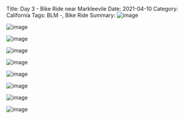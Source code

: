 Title: Day 3 - Bike Ride near Markleevile
Date: 2021-04-10
Category: California
Tags: BLM -, Bike Ride
Summary: ![image](https://api.pcloud.com/getpubthumb?code=XZOGd1XZfFxgQMkpsC5OHGUtR2W2NzFK1qUk&linkpassword=undefined&size=700x700&crop=0&type=autok)


![image](https://api.pcloud.com/getpubthumb?code=XZKGd1XZcgUd18r0ceYieyPy643LoJ2co39k&linkpassword=undefined&size=700x700&crop=0&type=autok)

![image](https://api.pcloud.com/getpubthumb?code=XZdGd1XZq4y4cOUtkfXTaXjuqLCrvbDBSefX&linkpassword=undefined&size=700x700&crop=0&type=autok)

![image](https://api.pcloud.com/getpubthumb?code=XZ6Gd1XZQaSRQm6OqtLd2Uk8kTd5GkhEviJk&linkpassword=undefined&size=700x700&crop=0&type=autok)

![image](https://api.pcloud.com/getpubthumb?code=XZOGd1XZfFxgQMkpsC5OHGUtR2W2NzFK1qUk&linkpassword=undefined&size=700x700&crop=0&type=autok)

![image](https://api.pcloud.com/getpubthumb?code=XZUGd1XZ5gqPPgnqC7uee8nf2XjSm4w0pSqk&linkpassword=undefined&size=700x700&crop=0&type=autok)

![image](https://api.pcloud.com/getpubthumb?code=XZiGd1XZcQYpxnD9BmjG9vNq9y8kGLHrMI0V&linkpassword=undefined&size=700x700&crop=0&type=autok)

![image](https://api.pcloud.com/getpubthumb?code=XZcGd1XZ0JY8noL2iehsRRiD8OJYvQ7fpY6k&linkpassword=undefined&size=700x700&crop=0&type=autok)

![image](https://api.pcloud.com/getpubthumb?code=XZoGd1XZiTDlvvVxfe4Lhhlkg9LyIJuoNzNk&linkpassword=undefined&size=700x700&crop=0&type=autok)

